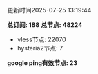更新时间2025-07-25 13:19:44

**总订阅: 188**
**总节点: 48224**
- vless节点: 22070
- hysteria2节点: 7

**google ping有效节点: 23**

